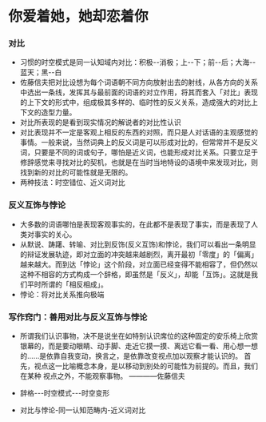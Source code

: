 # 你爱着她，她却恋着你
### 对比
- 习惯的时空模式是同一认知域内对比：积极--消极；上--下；前--后；大海--蓝天；黑--白
- 佐藤信夫把对比设想为每个词语朝不同方向放射出去的射线，从各方向的关系中选出一条线，发挥其与最前面的词语的对立作用，将其而套入「对比」表现的上下文的形式中，组成极其多样的、临时性的反义关系，造成强大的对比上下文的造型力量。
- 对比所表现的是看到现实情况的解说者的对比性认识
- 对比表现并不一定是客观上相反的东西的对照，而只是人对话语的主观感觉的事情。一般来说，当然词典上的反义词是可以形成对比的，但常常并不是反义词，只要是不同的词或句子，哪怕是近义词，也能形成对比关系。只要立足于修辞感觉来寻找对比的契机，也就是在当时当地特设的语境中来发现对比，则找到新的对比的可能性就是无限的。
- 两种技法：时空错位、近义词对比
### 反义互饰与悖论
- 大多数的词语哪怕是表现客观事实的，在此都不是表现了事实，而是表现了人类对事实的关心。
- 从默说、踌躇、转喻、对比到反饰(反义互饰)和悖论，我们可以看出一条明显的辩证发展轨迹，即对立面的冲突越来越剧烈，离开最初「零度」的「偏离」越来越大。而到达「悖论」这个阶段，对立面已经变得不能相容了，但仍然以这种不相容的方式构成一个辞格，即虽然是「反义」，却能「互饰」。这就是我们平时所谓的「相反相成」。
- 悖论：将对比关系推向极端
### 写作窍门：善用对比与反义互饰与悖论
- 所谓我们认识事物，决不是说坐在如特别认识席位的这种固定的安乐椅上欣赏银幕的，而是要动眼睛、动手脚、走近它摸一摸、离远它看一看、用心想一想的……是依靠自我变动，换言之，是依靠改变视点加以观察才能认识的。
首先，视点这一比喻概念本身，是以移动到别处的可能性为前提的。而且，我们在某种
视点之外，不能观察事物。
————佐藤信夫

- 辞格---时空模式---时空变形
- 对比与悖论-同一认知范畴内-近义词对比


